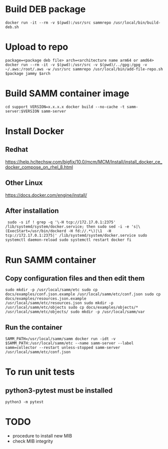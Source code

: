 # Build DEB package
`docker run -it --rm -v $(pwd):/usr/src sammrepo /usr/local/bin/build-deb.sh`

# Upload to repo
`package=<package deb file>
arch=<architecture name arm64 or amd64>
docker run --rm -it -v $(pwd):/usr/src -v $(pwd)/../gpg:/gpg -v ~/.aws:/root/.aws -w /usr/src sammrepo /usr/local/bin/add-file-repo.sh $package jammy $arch`

# Build SAMM container image
`cd support
VERSION=x.x.x.x
docker build --no-cache -t samm-server:$VERSION samm-server`

# Install Docker
## Redhat
https://help.hcltechsw.com/bigfix/10.0/mcm/MCM/Install/install_docker_ce_docker_compose_on_rhel_8.html
## Other Linux
https://docs.docker.com/engine/install/

## After installation
`
sudo -s
if ! grep -q '\-H tcp://172.17.0.1:2375'  /lib/systemd/system/docker.service; then
	sudo sed -i -e 's|\(ExecStart=/usr/bin/dockerd -H fd://.*\)|\1  -H tcp://172.17.0.1:2375|' /lib/systemd/system/docker.service
	sudo systemctl daemon-reload
	sudo systemctl restart docker
fi`

# Run SAMM container
## Copy configuration files and then edit them
`sudo mkdir -p /usr/local/samm/etc
sudo cp docs/examples/conf.json.example /usr/local/samm/etc/conf.json
sudo cp docs/examples/resources.json.example /usr/local/samm/etc/resources.json
sudo mkdir -p /usr/local/samm/etc/objects
sudo cp docs/examples/objects/* /usr/local/samm/etc/objects/
sudo mkdir -p /usr/local/samm/var`

## Run the container
`SAMM_PATH=/usr/local/samm/samm
docker run -idt -v $SAMM_PATH:/usr/local/samm/etc --name samm-server --label samm=collector --restart unless-stopped samm-server /usr/local/samm/etc/conf.json`

# To run unit tests
## python3-pytest must be installed
`python3 -m pytest`

# TODO
* procedure to install new MIB
* check MIB integrity